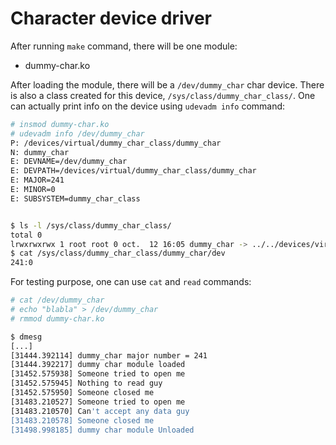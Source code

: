 # Character device driver

After running `make` command, there will be one module:

* dummy-char.ko

After loading the module, there will be a `/dev/dummy_char` char device. There
is also a class created for this device, `/sys/class/dummy_char_class/`. One can
actually print info on the device using `udevadm info` command:


```bash
# insmod dummy-char.ko
# udevadm info /dev/dummy_char
P: /devices/virtual/dummy_char_class/dummy_char
N: dummy_char
E: DEVNAME=/dev/dummy_char
E: DEVPATH=/devices/virtual/dummy_char_class/dummy_char
E: MAJOR=241
E: MINOR=0
E: SUBSYSTEM=dummy_char_class


$ ls -l /sys/class/dummy_char_class/
total 0
lrwxrwxrwx 1 root root 0 oct.  12 16:05 dummy_char -> ../../devices/virtual/dummy_char_class/dummy_char
$ cat /sys/class/dummy_char_class/dummy_char/dev 
241:0
```

For testing purpose, one can use `cat` and `read` commands:

```bash
# cat /dev/dummy_char 
# echo "blabla" > /dev/dummy_char 
# rmmod dummy-char.ko 

$ dmesg
[...]
[31444.392114] dummy_char major number = 241
[31444.392217] dummy char module loaded
[31452.575938] Someone tried to open me
[31452.575945] Nothing to read guy
[31452.575950] Someone closed me
[31483.210527] Someone tried to open me
[31483.210570] Can't accept any data guy
[31483.210578] Someone closed me
[31498.998185] dummy char module Unloaded
```
